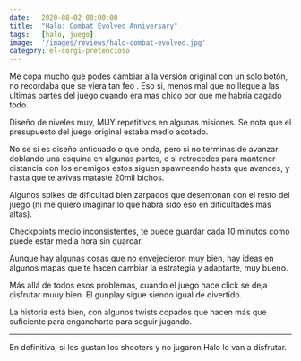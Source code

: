 ```yaml
---
date:   2020-08-02 00:00:00
title:  "Halo: Combat Evolved Anniversary"
tags:   [halo, juego]
image:  '/images/reviews/halo-combat-evolved.jpg'
category: el-corgi-pretencioso
---
```

Me copa mucho que podes cambiar a la versión original con un solo botón, no recordaba que se viera tan feo . Eso si, menos mal que no llegue a las ultimas partes del juego cuando era mas chico por que me habría cagado todo.

Diseño de niveles muy, MUY repetitivos en algunas misiones. Se nota que el presupuesto del juego original estaba medio acotado.

No se si es diseño anticuado o que onda, pero si no terminas de avanzar doblando una esquina en algunas partes, o si retrocedes para mantener distancia con los enemigos estos siguen spawneando hasta que avances, y hasta que te avivas mataste 20mil bichos.

Algunos spikes de dificultad bien zarpados que desentonan con el resto del juego (ni me quiero imaginar lo que habrá sido eso en dificultades mas altas).

Checkpoints medio inconsistentes, te puede guardar cada 10 minutos como puede estar media hora sin guardar.

Aunque hay algunas cosas que no envejecieron muy bien, hay ideas en algunos mapas que te hacen cambiar la estrategia y adaptarte, muy bueno.

Más allá de todos esos problemas, cuando el juego hace click se deja disfrutar muuy bien. El gunplay sigue siendo igual de divertido.

La historia está bien, con algunos twists copados que hacen más que suficiente para engancharte para seguir jugando.

<hr>

En definitiva, si les gustan los shooters y no jugaron Halo lo van a disfrutar.

